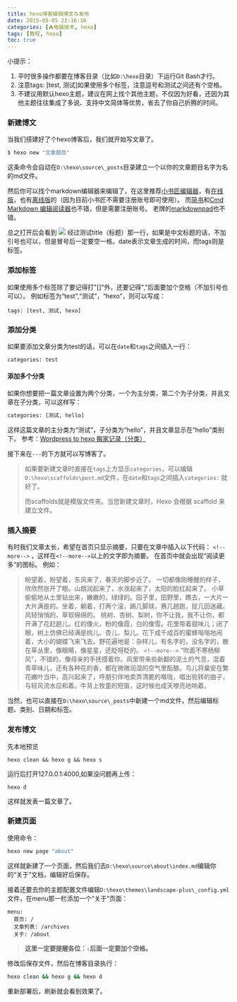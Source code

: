 ```yaml
---
title: hexo博客编辑博文与发布
date: 2015-05-05 22:16:16
categories: [⛺电脑技术, hexo]
tags: [教程, hexo]
toc: true
---
```

小提示：
1. 平时很多操作都要在博客目录（比如`D:\hexo`目录）下运行Git Bash才行。
2. 注意tags: [test, 测试]如果使用多个标签，注意逗号和测试之间还有个空格。
3. 不建议用默认hexo主题，建议在网上找个其他主题，不仅因为好看，还因为其他主题往往集成了多说、支持中文简体等优势，省去了你自己折腾的时间。

### 新建博文

当我们搭建好了个hexo博客后，我们就开始写文章了。
``` bash
$ hexo new "文章题目"
```
这条命令会自动在`D:\hexo\source\_posts`目录建立一个以你的文章题目名字为名的md文件。

然后你可以找个markdown编辑器来编辑了，在这里推荐[小书匠编辑器][1]，有[在线版][2]，也有[离线版][3]的（因为目前小书匠不需要注册账号即可使用）。
而[简书][4]和[Cmd Markdown 编辑阅读器][5]也不错，但是需要注册账号。
老牌的[markdownpad][6]也不错。
<!--more-->
总之打开后会看到
![][7]
经过测试title（标题）那一行，如果是中文标题的话，不加引号也可以，但是冒号后一定要空一格。date表示文章生成的时间，而tags则是标签。
### 添加标签
如果使用多个标签除了要记得打"[]"外，还要记得","后面要加个空格（不加引号也可以）。
例如标签为“test”,“测试”，“hexo”，则可以写成：

    tags: [test, 测试, hexo]
### 添加分类
如果要添加文章分类为test的话，可以在`date`和`tags`之间插入一行：

    categories: test

#### 添加多个分类
如果你想要把一篇文章设置为两个分类，一个为主分类，第二个为子分类，并且文章在子分类，可以这样写：
``` bash
categories: [测试, hello]
```
这样这篇文章的主分类为“测试”，子分类为“hello”，并且文章显示在“hello”类别下。
参考：[Wordpress to hexo 搬家记录（分类）][8]

接下来在`---`的下方就可以写博客了。
>如果要新建文章时直接在`tags`上方显示`categories`，可以编辑`D:\hexo\scaffolds\post.md`文件，在`date`和`tags`之间插入`categories:` 就好了。
>
>而scaffolds就是模版文件夹。当您新建文章时，Hexo 会根据 scaffold 来建立文件。


### 插入摘要

有时我们文章太长，希望在首页只显示摘要，只要在文章中插入以下代码： `<!--more-->` ，这样在`<!--more-->`以上的文字即为摘要。
在首页中就会出现“阅读更多”的图标。
例如：

>盼望着，盼望着，东风来了，春天的脚步近了。
一切都像刚睡醒的样子，欣欣然张开了眼。山朗润起来了，水涨起来了，太阳的脸红起来了。
小草偷偷地从土里钻出来，嫩嫩的，绿绿的。园子里，田野里，瞧去，一大片一大片满是的。坐着，躺着，打两个滚，踢几脚球，赛几趟跑，捉几回迷藏。风轻悄悄的，草软绵绵的。
桃树、杏树、梨树，你不让我，我不让你，都开满了花赶趟儿。红的像火，粉的像霞，白的像雪。花里带着甜味儿；闭了眼，树上仿佛已经满是桃儿、杏儿、梨儿。花下成千成百的蜜蜂嗡嗡地闹着，大小的蝴蝶飞来飞去。野花遍地是：杂样儿，有名字的，没名字的，散在草丛里，像眼睛，像星星，还眨呀眨的。
>`<!--more-->`
“吹面不寒杨柳风”，不错的，像母亲的手抚摸着你。风里带来些新翻的泥土的气息，混着青草味儿，还有各种花的香，都在微微润湿的空气里酝酿。鸟儿将巢安在繁花嫩叶当中，高兴起来了，呼朋引伴地卖弄清脆的喉咙，唱出宛转的曲子，与轻风流水应和着。牛背上牧童的短笛，这时候也成天嘹亮地响着。

当然，也可以直接在`D:\hexo\source\_posts`中新建一个md文件，然后编辑标题、类别、日期和标签。

### 发布博文
先本地预览

    hexo clean && hexo g && hexo s

运行后打开127.0.0.1:4000,如果没问题再上传：

    hexo d
    
这样就发表一篇文章了。

### 新建页面
使用命令：
``` bash
hexo new page "about"
```
这样就新建了一个页面，然后我们去`D:\hexo\source\about\index.md`编辑你的“关于”文档，编辑好后保存。

接着还要去你的主题配置文件编辑`D:\hexo\themes\landscape-plus\_config.yml`文件，在menu那一栏添加一个“关于”页面：

```
menu:
  首页: /
  文章列表: /archives
  关于: /about

```
>**这里一定要提醒各位：`:`后面一定要加个空格。**

修改后保存文件，然后在博客目录执行：
``` bash
hexo clean && hexo g && hexo d
```
重新部署后，刷新就会看到效果了。


  [1]: http://xiaoshujiang.com/
  [2]: http://markdown.xiaoshujiang.com/
  [3]: http://soft.xiaoshujiang.com/
  [4]: http://www.jianshu.com/
  [5]: https://www.zybuluo.com/mdeditor
  [6]: http://markdownpad.com/
  [7]: http://7xi78f.com1.z0.glb.clouddn.com/03-07.png
  [8]: http://www.xdnote.com/wordpress-to-hexo/#Categroies: